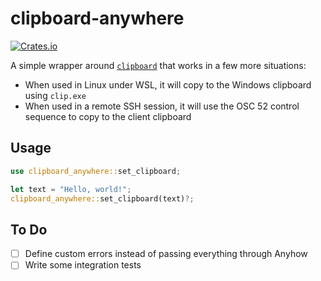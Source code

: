 # clipboard-anywhere

[![Crates.io](https://img.shields.io/crates/v/clipboard-anywhere.svg)](https://crates.io/crates/clipboard-anywhere)

A simple wrapper around [`clipboard`](https://lib.rs/crates/clipboard) that works in a few more situations:

- When used in Linux under WSL, it will copy to the Windows clipboard using `clip.exe`
- When used in a remote SSH session, it will use the OSC 52 control sequence to copy to the client clipboard

## Usage

```rust
use clipboard_anywhere::set_clipboard;

let text = "Hello, world!";
clipboard_anywhere::set_clipboard(text)?;
```

## To Do

- [ ] Define custom errors instead of passing everything through Anyhow
- [ ] Write some integration tests

